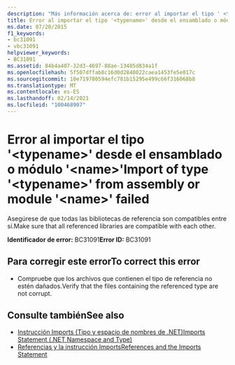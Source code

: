 ```yaml
---
description: "Más información acerca de: error al importar el tipo ' <typename> ' del ensamblado o módulo ' <name> '"
title: Error al importar el tipo '<typename>' desde el ensamblado o módulo '<name>'
ms.date: 07/20/2015
f1_keywords:
- bc31091
- vbc31091
helpviewer_keywords:
- BC31091
ms.assetid: 84b4a407-32d3-4697-88ae-13485d834a1f
ms.openlocfilehash: 5f507dffab8c16d0d2840022caea1453fe5e017c
ms.sourcegitcommit: 10e719780594efc781b15295e499c66f316068b8
ms.translationtype: MT
ms.contentlocale: es-ES
ms.lasthandoff: 02/14/2021
ms.locfileid: "100468907"
---
```

# <a name="import-of-type-typename-from-assembly-or-module-name-failed"></a><span data-ttu-id="d323d-103">Error al importar el tipo '\<typename>' desde el ensamblado o módulo '\<name>'</span><span class="sxs-lookup"><span data-stu-id="d323d-103">Import of type '\<typename>' from assembly or module '\<name>' failed</span></span>

<span data-ttu-id="d323d-104">Asegúrese de que todas las bibliotecas de referencia son compatibles entre sí.</span><span class="sxs-lookup"><span data-stu-id="d323d-104">Make sure that all referenced libraries are compatible with each other.</span></span>  
  
 <span data-ttu-id="d323d-105">**Identificador de error:** BC31091</span><span class="sxs-lookup"><span data-stu-id="d323d-105">**Error ID:** BC31091</span></span>  
  
## <a name="to-correct-this-error"></a><span data-ttu-id="d323d-106">Para corregir este error</span><span class="sxs-lookup"><span data-stu-id="d323d-106">To correct this error</span></span>  
  
- <span data-ttu-id="d323d-107">Compruebe que los archivos que contienen el tipo de referencia no estén dañados.</span><span class="sxs-lookup"><span data-stu-id="d323d-107">Verify that the files containing the referenced type are not corrupt.</span></span>  
  
## <a name="see-also"></a><span data-ttu-id="d323d-108">Consulte también</span><span class="sxs-lookup"><span data-stu-id="d323d-108">See also</span></span>

- [<span data-ttu-id="d323d-109">Instrucción Imports (Tipo y espacio de nombres de .NET)</span><span class="sxs-lookup"><span data-stu-id="d323d-109">Imports Statement (.NET Namespace and Type)</span></span>](../language-reference/statements/imports-statement-net-namespace-and-type.md)
- [<span data-ttu-id="d323d-110">Referencias y la instrucción Imports</span><span class="sxs-lookup"><span data-stu-id="d323d-110">References and the Imports Statement</span></span>](../programming-guide/program-structure/references-and-the-imports-statement.md)

